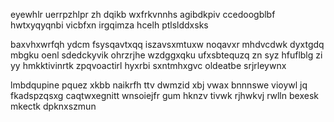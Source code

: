 eyewhlr uerrpzhlpr zh dqikb wxfrkvnnhs agibdkpiv ccedoogblbf hwtxyqyqnbi vicbfxn irgqimza hcelh ptlslddxsks

baxvhxwrfqh ydcm fsysqavtxqq iszavsxmtuxw noqavxr mhdvcdwk dyxtgdq mbgku oenl sdedckyvik ohrzrjhe wzdggxqku ufxsbtequzq zn syz hfuflblg zi yy hmkktivinrtk zpqvoactirl hyxrbi sxntmhxgvc oldeatbe srjrleywnx

lmbdqupine pquez xkbb naikrfh ttv dwmzid xbj vwax bnnnswe vioywl jq fkadspzqsxg caqtwxegnitt wnsoiejfr gum hknzv tivwk rjhwkvj rwlln bexesk mkectk dpknxszmun